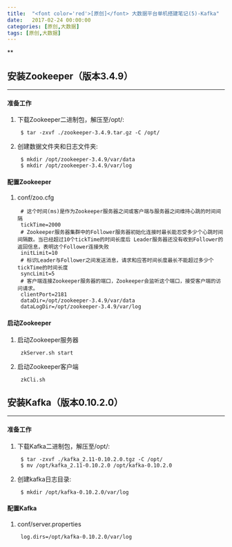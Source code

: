 ```yaml
---
title:  "<font color='red'>[原创]</font> 大数据平台单机搭建笔记(5)-Kafka"
date:   2017-02-24 00:00:00
categories: [原创,大数据]
tags: [原创,大数据]
---
```


**

## 安装Zookeeper（版本3.4.9）
---

#### 准备工作 
1. 下载Zookeeper二进制包，解压至/opt/:

		$ tar -zxvf ./zookeeper-3.4.9.tar.gz -C /opt/

2. 创建数据文件夹和日志文件夹:
		
		$ mkdir /opt/zookeeper-3.4.9/var/data
		$ mkdir /opt/zookeeper-3.4.9/var/log

#### 配置Zookeeper
1. conf/zoo.cfg
	
		# 这个时间(ms)是作为Zookeeper服务器之间或客户端与服务器之间维持心跳的时间间隔
		tickTime=2000
		# Zookeeper服务器集群中的Follower服务器初始化连接时最长能忍受多少个心跳时间间隔数。当已经超过10个tickTime的时间长度后 Leader服务器还没有收到Follower的返回信息，表明这个Follower连接失败
		initLimit=10
		# 标识Leader与Follower之间发送消息，请求和应答时间长度最长不能超过多少个tickTime的时间长度
		syncLimit=5
		# 客户端连接Zookeeper服务器的端口，Zookeeper会监听这个端口，接受客户端的访问请求。
		clientPort=2181
		dataDir=/opt/zookeeper-3.4.9/var/data
		dataLogDir=/opt/zookeeper-3.4.9/var/log

#### 启动Zookeeper
1. 启动Zookeeper服务器

		zkServer.sh start

2. 启动Zookeeper客户端

		zkCli.sh

## 安装Kafka（版本0.10.2.0）
---

#### 准备工作 
1. 下载Kafka二进制包，解压至/opt/:

		$ tar -zxvf ./kafka_2.11-0.10.2.0.tgz -C /opt/
		$ mv /opt/kafka_2.11-0.10.2.0 /opt/kafka-0.10.2.0

2. 创建kafka日志目录:

		$ mkdir /opt/kafka-0.10.2.0/var/log

#### 配置Kafka
1. conf/server.properties

		log.dirs=/opt/kafka-0.10.2.0/var/log
